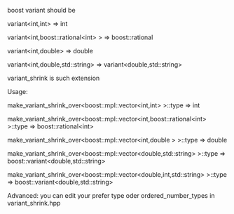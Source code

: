 boost variant should be

variant\<int,int\>
=> int

variant\<int,boost::rational\<int\> \>
=> boost::rational<int>

variant\<int,double\>
=> double

variant\<int,double,std::string\>
=> variant\<double,std::string\>

variant_shrink is such extension

Usage:

make_variant_shrink_over\<boost::mpl::vector\<int,int\> \>::type
=> int 

make_variant_shrink_over\<boost::mpl::vector\<int,boost::rational\<int\> \>::type
=> boost::rational\<int\>

make_variant_shrink_over\<boost::mpl::vector\<int,double \>  \>::type
=> double 

make_variant_shrink_over\<boost::mpl::vector\<double,std::string\> \>::type
=> boost::variant\<double,std::string\>

make_variant_shrink_over\<boost::mpl::vector\<double,int,std::string\> \>::type
=> boost::variant\<double,std::string\>


Advanced:
you can edit your prefer type oder  ordered_number_types in variant_shrink.hpp
